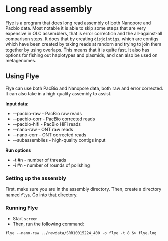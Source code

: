# Long read assembly

Flye is a program that does long read assembly of both Nanopore and Pacbio
data. Most notable it is able to skip some steps that are very expensive in OLC
assemblers, that is error correction and the all-against-all comparison steps.
It does that by creating `disjointigs`, which are contigs which have been
created by taking reads at random and trying to join them together by using
overlaps. This means that it is quite fast. It also has options for fishing
out haplotypes and plasmids, and can also be used on metagenomes.  


## Using Flye

Flye can use both PacBio and Nanopore data, both raw and error corrected. It
can also take in a high quality assembly to assist.

**Input data:**
* --pacbio-raw - PacBio raw reads
* --pacbio-corr - PacBio corrected reads
* --pacbio-hifi - PacBio HiFi reads
* --nano-raw - ONT raw reads
* --nano-corr - ONT corrected reads
* --subassemblies - high-quality contigs input

**Run options**
* -t #n - number of threads
* -i #n - number of rounds of polishing


### Setting up the assembly

First, make sure you are in the assembly directory. Then, create a directory
named `flye`. Go into that directory.

### Running Flye

* Start `screen`
* Then, run the following command:

```
flye --nano-raw ../rawdata/SRR10015224_400 -o flye -t 8 &> flye.log
```
